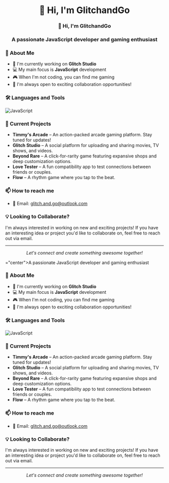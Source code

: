 <h1 align="center">👋 Hi, I'm GlitchandGo</h1>
<h3 align<h1 align="center">👋 Hi, I'm GlitchandGo</h1>
<h3 align="center">A passionate JavaScript developer and gaming enthusiast</h3>

### 🚀 About Me
- 🔭 I'm currently working on **Glitch Studio**
- 💻 My main focus is **JavaScript** development
- 🎮 When I'm not coding, you can find me gaming
- 👯 I'm always open to exciting collaboration opportunities!

### 🛠️ Languages and Tools
![JavaScript](https://img.shields.io/badge/-JavaScript-F7DF1E?style=flat-square&logo=javascript&logoColor=black)

### 🎯 Current Projects
- **Timmy's Arcade** – An action-packed arcade gaming platform. Stay tuned for updates!
- **Glitch Studio** – A social platform for uploading and sharing movies, TV shows, and videos.
- **Beyond Rare** – A click-for-rarity game featuring expansive shops and deep customization options.
- **Love Tester** – A fun compatibility app to test connections between friends or couples.
- **Flow** – A rhythm game where you tap to the beat.

### 📫 How to reach me
- 📧 Email: glitch.and.go@outlook.com

### 💡 Looking to Collaborate?
I'm always interested in working on new and exciting projects! If you have an interesting idea or project you'd like to collaborate on, feel free to reach out via email.

---
<p align="center">
  <i>Let's connect and create something awesome together!</i>
</p>="center">A passionate JavaScript developer and gaming enthusiast</h3>

### 🚀 About Me
- 🔭 I'm currently working on **Glitch Studio**
- 💻 My main focus is **JavaScript** development
- 🎮 When I'm not coding, you can find me gaming
- 👯 I'm always open to exciting collaboration opportunities!

### 🛠️ Languages and Tools
![JavaScript](https://img.shields.io/badge/-JavaScript-F7DF1E?style=flat-square&logo=javascript&logoColor=black)

### 🎯 Current Projects
- **Timmy's Arcade** – An action-packed arcade gaming platform. Stay tuned for updates!
- **Glitch Studio** – A social platform for uploading and sharing movies, TV shows, and videos.
- **Beyond Rare** – A click-for-rarity game featuring expansive shops and deep customization options.
- **Love Tester** – A fun compatibility app to test connections between friends or couples.
- **Flow** – A rhythm game where you tap to the beat.

### 📫 How to reach me
- 📧 Email: glitch.and.go@outlook.com

### 💡 Looking to Collaborate?
I'm always interested in working on new and exciting projects! If you have an interesting idea or project you'd like to collaborate on, feel free to reach out via email.

---
<p align="center">
  <i>Let's connect and create something awesome together!</i>
</p>

